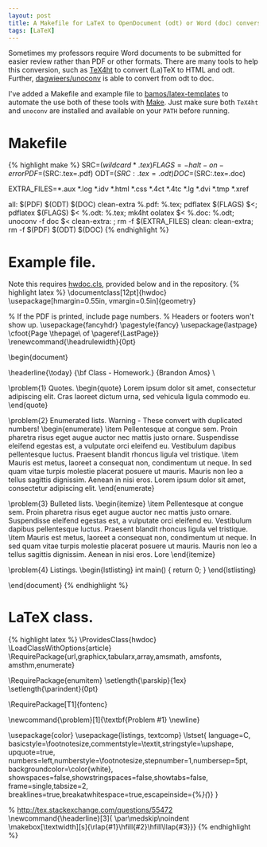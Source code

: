 ```yaml
---
layout: post
title: A Makefile for LaTeX to OpenDocument (odt) or Word (doc) conversion.
tags: [LaTeX]
---
```


Sometimes my professors require Word documents to be submitted
for easier review rather than PDF or other formats.
There are many tools to help this conversion,
such as
[TeX4ht](http://stuff.mit.edu/afs/athena/system/i386_deb50/os-ubuntu-9.04/usr/share/doc/tex4ht/html/])
to convert (La)TeX to HTML and odt.
Further, [dagwieers/unoconv](https://github.com/dagwieers/unoconv)
is able to convert from odt to doc.

I've added a Makefile and example file to
[bamos/latex-templates](https://github.com/bamos/latex-templates/tree/master/hw-doc)
to automate the use both of these tools with
[Make](http://www.gnu.org/software/make/).
Just make sure both `TeX4ht` and `unoconv` are installed
and available on your `PATH` before running.

# Makefile
{% highlight make %}
SRC=$(wildcard *.tex)
FLAGS=-halt-on-error
PDF=$(SRC:.tex=.pdf)
ODT=$(SRC:.tex=.odt)
DOC=$(SRC:.tex=.doc)

EXTRA_FILES=*.aux *.log *.idv *.html *.css *.4ct *.4tc *.lg *.dvi *.tmp *.xref

all: $(PDF) $(ODT) $(DOC) clean-extra
%.pdf: %.tex; pdflatex $(FLAGS) $<; pdflatex $(FLAGS) $<
%.odt: %.tex; mk4ht oolatex $<
%.doc: %.odt; unoconv -f doc $<
clean-extra: ; rm -f $(EXTRA_FILES)
clean: clean-extra; rm -f $(PDF) $(ODT) $(DOC)
{% endhighlight %}

# Example file.
Note this requires
[hwdoc.cls](https://github.com/bamos/latex-templates/blob/master/hw-doc/hwdoc.cls),
provided below and in the repository.
{% highlight latex %}
\documentclass[12pt]{hwdoc}
\usepackage[hmargin=0.55in, vmargin=0.5in]{geometry}

% If the PDF is printed, include page numbers.
% Headers or footers won't show up.
\usepackage{fancyhdr}
\pagestyle{fancy}
\usepackage{lastpage}
\cfoot{Page \thepage\ of \pageref{LastPage}}
\renewcommand{\headrulewidth}{0pt}

\begin{document}

\headerline{\today}
{\bf Class - Homework.}
{Brandon Amos} \\

\problem{1}
Quotes.
\begin{quote}
  Lorem ipsum dolor sit amet, consectetur adipiscing elit. Cras laoreet 
  dictum urna, sed vehicula ligula commodo eu.
\end{quote}

\problem{2}
Enumerated lists. Warning - These convert with duplicated numbers!
\begin{enumerate}
  \item Pellentesque at congue sem. Proin pharetra risus 
    eget augue auctor nec mattis justo ornare. Suspendisse eleifend 
    egestas est, a vulputate orci eleifend eu. Vestibulum dapibus 
    pellentesque luctus. Praesent blandit rhoncus ligula vel tristique. 
  \item Mauris est metus, laoreet a consequat non, condimentum ut neque. In 
    sed quam vitae turpis molestie placerat posuere ut mauris. Mauris non leo a
    tellus sagittis dignissim. Aenean in nisi eros.
    Lorem ipsum dolor sit amet, consectetur adipiscing elit.
\end{enumerate}

\problem{3}
Bulleted lists.
\begin{itemize}
  \item Pellentesque at congue sem. Proin pharetra risus 
    eget augue auctor nec mattis justo ornare. Suspendisse eleifend 
    egestas est, a vulputate orci eleifend eu. Vestibulum dapibus 
    pellentesque luctus. Praesent blandit rhoncus ligula vel tristique. 
  \item Mauris est metus, laoreet a consequat non, condimentum ut neque. In 
    sed quam vitae turpis molestie placerat posuere ut mauris. Mauris non leo a
    tellus sagittis dignissim. Aenean in nisi eros.
    Lore
\end{itemize}

\problem{4}
Listings.
\begin{lstlisting}
int main() {
  return 0;
}
\end{lstlisting}

\end{document}
{% endhighlight %}

# LaTeX class.
{% highlight latex %}
\ProvidesClass{hwdoc}
\LoadClassWithOptions{article}
\RequirePackage{url,graphicx,tabularx,array,amsmath, amsfonts,
amsthm,enumerate}

\RequirePackage{enumitem}
\setlength{\parskip}{1ex}
\setlength{\parindent}{0pt}

\RequirePackage[T1]{fontenc}

\newcommand{\problem}[1]{\textbf{Problem #1} \newline}

\usepackage{color}
\usepackage{listings, textcomp}
\lstset{
  language=C,
  basicstyle=\footnotesize,commentstyle=\textit,stringstyle=\upshape,
  upquote=true,
  numbers=left,numberstyle=\footnotesize,stepnumber=1,numbersep=5pt,
  backgroundcolor=\color{white},
  showspaces=false,showstringspaces=false,showtabs=false,
  frame=single,tabsize=2,
  breaklines=true,breakatwhitespace=true,escapeinside={\%*}{*)}
}

% http://tex.stackexchange.com/questions/55472
\newcommand{\headerline}[3]{
\par\medskip\noindent
\makebox[\textwidth][s]{\rlap{#1}\hfill{#2}\hfill\llap{#3}}}
{% endhighlight %}
